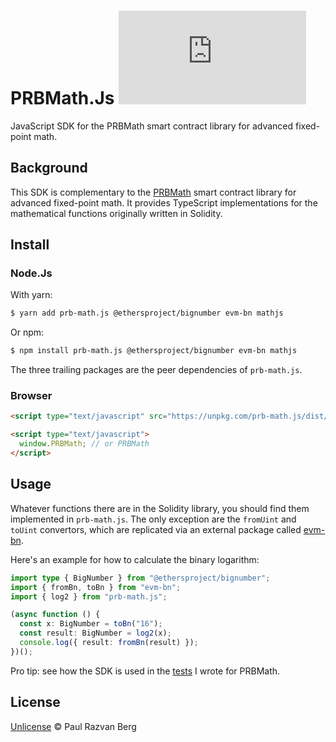 # PRBMath.Js ![npm](https://img.shields.io/npm/v/prb-math.js)

JavaScript SDK for the PRBMath smart contract library for advanced fixed-point math.

## Background

This SDK is complementary to the [PRBMath](../prb-math) smart contract library for advanced fixed-point math. It
provides TypeScript implementations for the mathematical functions originally written in Solidity.

## Install

### Node.Js

With yarn:

```bash
$ yarn add prb-math.js @ethersproject/bignumber evm-bn mathjs
```

Or npm:

```bash
$ npm install prb-math.js @ethersproject/bignumber evm-bn mathjs
```

The three trailing packages are the peer dependencies of `prb-math.js`.

### Browser

```html
<script type="text/javascript" src="https://unpkg.com/prb-math.js/dist/browser/prb-math.min.js"></script>

<script type="text/javascript">
  window.PRBMath; // or PRBMath
</script>
```

## Usage

Whatever functions there are in the Solidity library, you should find them implemented in `prb-math.js`. The only exception are
the `fromUint` and `toUint` convertors, which are replicated via an external package called
[evm-bn](https://github.com/paulrberg/evm-bn).

Here's an example for how to calculate the binary logarithm:

```ts
import type { BigNumber } from "@ethersproject/bignumber";
import { fromBn, toBn } from "evm-bn";
import { log2 } from "prb-math.js";

(async function () {
  const x: BigNumber = toBn("16");
  const result: BigNumber = log2(x);
  console.log({ result: fromBn(result) });
})();
```

Pro tip: see how the SDK is used in the [tests](../prb-math/test) I wrote for PRBMath.

## License

[Unlicense](./LICENSE.md) © Paul Razvan Berg
